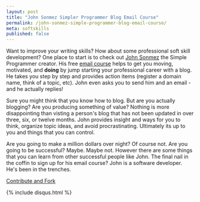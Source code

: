 ```yaml
---
layout: post
title: "John Sonmez Simpler Programmer Blog Email Course"
permalink: /john-sonmez-simple-programmer-blog-email-course/
meta: softskills
published: false
---
```

Want to improve your writing skills?  How about some professional soft skill development?  One place to start is to check out [John Sonmez](http://simpleprogrammer.com) the Simple Programmer creator.  His free [email course](http://devcareerboost.com/blog-course/) helps to get you moving, motivated, and **doing** by jump starting your professional career with a blog.  He takes you step by step and provides action items (register a domain name, think of a topic, etc).  John even asks you to send him and an email - and he actually replies!

Sure you might think that you know how to blog.  But are you actually blogging?  Are you producing something of value?  Nothing is more disappointing than visting a person's blog that has not been updated in over three, six, or twelve months.  John provides insight and ways for you to think, organize topic ideas, and avoid procrastinating.  Ultimately its up to you and things that you can control.

Are you going to make a million dollars over night?  Of course not.  Are you going to be successful?  Maybe.  Maybe not.  However there are some things that you can learn from other successful people like John.  The final nail in the coffin to sign up for his email course?  John is a software developer.  He's been in the trenches.

<span class="fi-page-edit size-21"></span> <a href="{{ site.post_source_root }}2016-03-14-john-sonmez-simple-programmer-blog-email-course.markdown" target="_blank">Contribute and Fork</a>

{% include disqus.html %}
